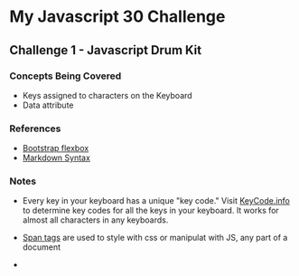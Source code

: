 # My Javascript 30 Challenge

## Challenge 1 - Javascript Drum Kit

### Concepts Being Covered

* Keys assigned to characters on the Keyboard
* Data attribute

### References
* [Bootstrap flexbox](https://v4-alpha.getbootstrap.com/utilities/flexbox)
* [Markdown Syntax](https://daringfireball.net/projects/markdown/syntax)

### Notes
* Every key in your keyboard has a unique "key code." Visit [KeyCode.info](http://keycode.info) to determine key codes for all the keys in your keyboard. It works for almost all characters in any keyboards. 

* [Span tags](https://www.w3schools.com/tags/tag_span.asp) are used to style with css or manipulat with JS, any part of a document

* 